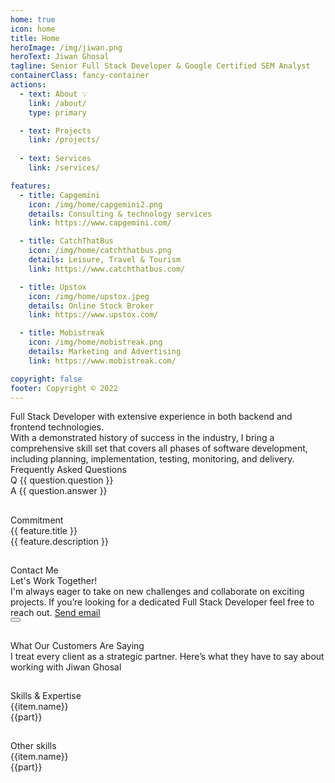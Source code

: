 ```yaml
---
home: true
icon: home
title: Home
heroImage: /img/jiwan.png
heroText: Jiwan Ghosal
tagline: Senior Full Stack Developer & Google Certified SEM Analyst
containerClass: fancy-container
actions:
  - text: About 💡
    link: /about/
    type: primary

  - text: Projects
    link: /projects/
  
  - text: Services
    link: /services/

features:
  - title: Capgemini
    icon: /img/home/capgemini2.png
    details: Consulting & technology services
    link: https://www.capgemini.com/

  - title: CatchThatBus
    icon: /img/home/catchthatbus.png
    details: Leisure, Travel & Tourism
    link: https://www.catchthatbus.com/

  - title: Upstox
    icon: /img/home/upstox.jpeg
    details: Online Stock Broker
    link: https://www.upstox.com/

  - title: Mobistreak
    icon: /img/home/mobistreak.png
    details: Marketing and Advertising
    link: https://www.mobistreak.com/

copyright: false
footer: Copyright © 2022
---
```


<div class="text-md text-2xl mt-8">Full Stack Developer with extensive experience in both backend and frontend technologies.</div>
<div class="my-4">
With a demonstrated history of success in the industry, I bring a comprehensive skill set that covers all phases of software development, including planning, implementation, testing, monitoring, and delivery.
</div>


<div v-if="questions" class="mt-8">
  <div class="text-xl font-bold">Frequently Asked Questions</div>
  <div v-for="question in questions" :key="question.id">
    <div class="flex flex-column my-4 gap-2">
      <div class="font-bold">Q {{ question.question }}</div>
      <div>A {{ question.answer }}</div>
    </div>
  </div>
</div>

##

<div class="my-4">
  <div class="my-4 font-bold text-5xl text-center">Commitment</div>
  <div class="grid mt-4">
    <div class="md:col col-12" v-for="feature in features" :key="feature.title">
      <i :class="feature.icon" class="m-auto text-400 pl-3" style="font-size: 5rem"></i>
      <div class="mt-4 font-bold text-base">{{ feature.title }}</div>
      <div class="mt-2 text-sm">
        {{ feature.description }}
      </div>
    </div>
  </div>
</div>

##

<div class="my-8">
  <div class="text-center">
    <div class="text-6xl font-bold">Contact Me</div>
    <div class="my-4 text-md">Let's Work Together!</div>
  </div>
  <div class="my-4 text-center text-md"> I'm always eager to take on new challenges and collaborate on exciting projects. If you’re looking for a dedicated Full Stack Developer feel free to reach out. <a href="mailto:jiwan.cse@gmail.com" size="large" color="deeppink" class="text-center">Send email</a></div>
  <Button label="Send email"></Button>
</div>


## 

<div class="my-8">
  <div class="text-center">
    <div class="text-6xl font-bold">What Our Customers Are Saying</div>
    <div class="my-4 text-md">I treat every client as a strategic partner. Here’s what they have to say about working with Jiwan Ghosal</div>
  </div>
  <div class="my-4 text-center text-md">
  
  </div>
</div>

## 

<div class="flex felx-row gap-2 grid nested-grid justify-content-center my-8">
  <div class="text-center col-12">
    <div class="text-6xl font-bold">Skills & Expertise</div>
  </div>
  <div class="col-3 gap-1 grid mt-4 h-min surface-card shadow-1 grid-nogutter" v-for= "(item, index) in skills">
      <div class="col-12 font-bold text-xl">{{item.name}}</div>
      <div v-for= "(part, i) in item.value"> <div class="text-sm px-2 surface-100 border-round-xs line-height-3">{{part}}</div></div>
  </div>
</div>

##

<div class="flex felx-row gap-2 grid nested-grid justify-content-center my-8">
  <div class="text-center col-12">
    <div class="text-6xl font-bold">Other skills</div>
  </div>
  <div class="col-3 gap-1 grid mt-4 h-min surface-card shadow-1 grid-nogutter" v-for= "(item, index) in otherSkills">
      <div class="col-12 font-bold text-xl">{{item.name}}</div>
      <div v-for= "(part, i) in item.value"> <div class="text-sm px-2 surface-100 border-round-xs line-height-3">{{part}}</div></div>
  </div>
</div>


<script setup lang="ts">

const skills = [
  {
    name: "Front end",
    value: ["VueJS", "Vuepress", "Storybook", "Lit", "Storybook", "HTML5","CSS3","JavaScript(ES6)", "NuxtJS","ReactJS","AngularJS", "UI/UX Design","Web Design","Web Application","Web view","Service Worker","Webpack", "Rollup"]
  },
  {
    name: "Back end",
    value: ["ExpressJS","NodeJS","HapiJS","LoopbackJS","MYSQL","MSSQL","PLSQL","MongoDB","DynamoDB"],
  },
  {
    name: "Hosting & Deployment",
    value: ["Git","CICD","Ansible", "Azure", "YAML", "Docker","Kibana", "Azure Gateway", "Azure Blob" ,"S3","ECS","EC2","Cognito","Lambda","API Gateway","Cloud Watch","VPC","SQS","SNS"],
  },
  {
    name: "Automation Testing",
    value: ["Jest","Testcafe","Lighthouse","Playwright"],
  }
];

const otherSkills = [
  {
    name: "Graphics",
    value: ["Coral Draw", "Adobe Photoshop"],
  },
  {
    name: "Video Editing",
    value: ["Davinci Resolve", "Adobe Premier pro"],
  },
  {
    name: "Marketing",
    value: ["SEO", "Google Adwords"],
  }
];

const questions = [
  {
    id: 1,
    question: "How can I start a project with Jiwan Ghosal?",
    answer: `You can start by contacting us through our phone, email, or filling out the consultation form.`
  },
  {
    id: 2,
    question: 'What services do you offer?',
    answer: `We offer a wide range of services, including Custom Web Development, E-commerce Solutions, API Development and Integration, Figma to Web, Hosting & Deployment`
  },
  {
    id: 3,
    question: 'What is the hourly rate?',
    answer: `$25/hr`
  }
]

const features = [
  {
    icon: 'pi pi-calculator',
    title: 'No minimum order',
    description:
      'Try our service without any hassles'
  },
  {
    icon: 'pi pi-bolt',
    title: 'Fast Delivery',
    description:
      'I have got you covered'
  },
  {
    icon: 'pi pi-calendar-clock',
    title: 'Support',
    description:
      'I am here to help!'
  },
  {
    icon: 'pi pi-eye',
    title: 'Free Demo',
    description:
      'Free demo bi weekly to update progress'
  }
]

</script>

